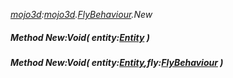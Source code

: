 _[mojo3d](../../modules/mojo3d/mojo3d-module.md):[mojo3d](../../modules/mojo3d/mojo3d-module.md).[FlyBehaviour](../../modules/mojo3d/mojo3d-flybehaviour.md).New_
##### Method New:Void( entity:[Entity](../../modules/mojo3d/mojo3d-entity.md) )
##### Method New:Void( entity:[Entity](../../modules/mojo3d/mojo3d-entity.md),fly:[FlyBehaviour](../../modules/mojo3d/mojo3d-flybehaviour.md) )
